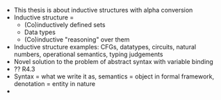 - This thesis is about inductive structures with alpha conversion
- Inductive structure =
  + (Co)inductively defined sets
  + Data types
  + (Co)inductive "reasoning" over them
- Inductive structure examples: CFGs, datatypes, circuits, natural numbers,
  operational semantics, typing judgements
- Novel solution to the problem of abstract syntax with variable binding
- ?? R4.3
- Syntax = what we write it as, semantics = object in formal framework,
  denotation = entity in nature
- 
